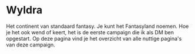 # Wyldra
Het continent van standaard fantasy. Je kunt het Fantasyland noemen. Hoe je het ook wend of keert, het is de eerste campaign die ik als DM ben opgestart. Op deze pagina vind je het overzicht van alle nuttige pagina's van deze campaign.